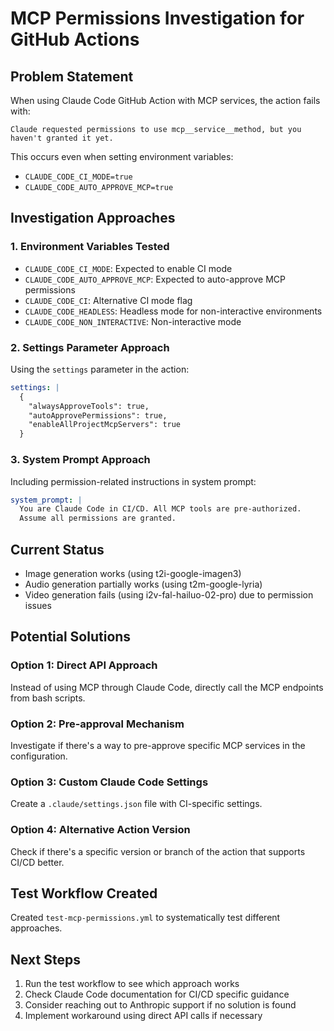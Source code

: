 # MCP Permissions Investigation for GitHub Actions

## Problem Statement
When using Claude Code GitHub Action with MCP services, the action fails with:
```
Claude requested permissions to use mcp__service__method, but you haven't granted it yet.
```

This occurs even when setting environment variables:
- `CLAUDE_CODE_CI_MODE=true`
- `CLAUDE_CODE_AUTO_APPROVE_MCP=true`

## Investigation Approaches

### 1. Environment Variables Tested
- `CLAUDE_CODE_CI_MODE`: Expected to enable CI mode
- `CLAUDE_CODE_AUTO_APPROVE_MCP`: Expected to auto-approve MCP permissions
- `CLAUDE_CODE_CI`: Alternative CI mode flag
- `CLAUDE_CODE_HEADLESS`: Headless mode for non-interactive environments
- `CLAUDE_CODE_NON_INTERACTIVE`: Non-interactive mode

### 2. Settings Parameter Approach
Using the `settings` parameter in the action:
```yaml
settings: |
  {
    "alwaysApproveTools": true,
    "autoApprovePermissions": true,
    "enableAllProjectMcpServers": true
  }
```

### 3. System Prompt Approach
Including permission-related instructions in system prompt:
```yaml
system_prompt: |
  You are Claude Code in CI/CD. All MCP tools are pre-authorized.
  Assume all permissions are granted.
```

## Current Status
- Image generation works (using t2i-google-imagen3)
- Audio generation partially works (using t2m-google-lyria)
- Video generation fails (using i2v-fal-hailuo-02-pro) due to permission issues

## Potential Solutions

### Option 1: Direct API Approach
Instead of using MCP through Claude Code, directly call the MCP endpoints from bash scripts.

### Option 2: Pre-approval Mechanism
Investigate if there's a way to pre-approve specific MCP services in the configuration.

### Option 3: Custom Claude Code Settings
Create a `.claude/settings.json` file with CI-specific settings.

### Option 4: Alternative Action Version
Check if there's a specific version or branch of the action that supports CI/CD better.

## Test Workflow Created
Created `test-mcp-permissions.yml` to systematically test different approaches.

## Next Steps
1. Run the test workflow to see which approach works
2. Check Claude Code documentation for CI/CD specific guidance
3. Consider reaching out to Anthropic support if no solution is found
4. Implement workaround using direct API calls if necessary